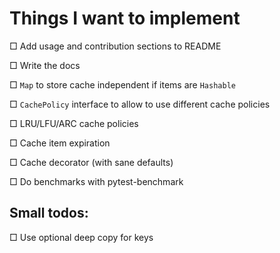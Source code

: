 # Things I want to implement

□ Add usage and contribution sections to README

□ Write the docs

□ `Map` to store cache independent if items are `Hashable`

□ `CachePolicy` interface to allow to use different cache policies

□ LRU/LFU/ARC cache policies

□ Cache item expiration

□ Cache decorator (with sane defaults)

□ Do benchmarks with pytest-benchmark

## Small todos:

□ Use optional deep copy for keys
